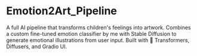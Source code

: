 # Emotion2Art_Pipeline
 A full AI pipeline that transforms children's feelings into artwork. Combines a custom fine-tuned emotion classifier by me with Stable Diffusion to generate emotional illustrations from user input. Built with 🤗 Transformers, Diffusers, and Gradio UI.
